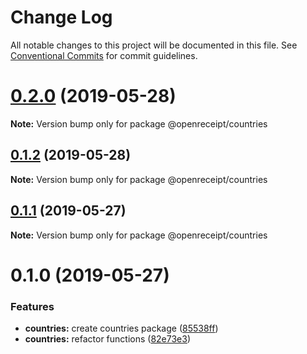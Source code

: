# Change Log

All notable changes to this project will be documented in this file.
See [Conventional Commits](https://conventionalcommits.org) for commit guidelines.

# [0.2.0](https://github.com/openreceipt/source/compare/v0.1.2...v0.2.0) (2019-05-28)

**Note:** Version bump only for package @openreceipt/countries





## [0.1.2](https://github.com/openreceipt/source/compare/v0.1.1...v0.1.2) (2019-05-28)

**Note:** Version bump only for package @openreceipt/countries





## [0.1.1](https://github.com/openreceipt/source/compare/v0.1.0...v0.1.1) (2019-05-27)

**Note:** Version bump only for package @openreceipt/countries





# 0.1.0 (2019-05-27)


### Features

* **countries:** create countries package ([85538ff](https://github.com/openreceipt/source/commit/85538ff))
* **countries:** refactor functions ([82e73e3](https://github.com/openreceipt/source/commit/82e73e3))
